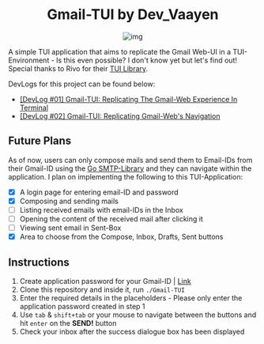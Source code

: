 <div align=center>

# Gmail-TUI by Dev_Vaayen

![img](https://i.imgur.com/LGWmkLP.gif)

</div>

A simple TUI application that aims to replicate the Gmail Web-UI in a TUI-Environment - Is this even possible? I don't know yet but let's find out! Special thanks to Rivo for their [TUI Library](https://github.com/rivo/tview/tree/master).

DevLogs for this project can be found below:     
- [[DevLog #01] Gmail-TUI: Replicating The Gmail-Web Experience In Terminal](https://dev.to/dev_vaayen/devlog-01-gmail-tui-replicating-the-gmail-web-experience-in-terminal-1lk1)
- [[DevLog #02] Gmail-TUI: Replicating Gmail-Web's Navigation](https://dev.to/dev_vaayen/devlog-02-gmail-tui-replicating-gmail-webs-navigation-blb)

## Future Plans
As of now, users can only compose mails and send them to Email-IDs from their Gmail-ID using the [Go SMTP-Library](https://www.geeksforgeeks.org/sending-email-using-smtp-in-golang/) and they can navigate within the application. I plan on implementing the following to this TUI-Application:         
- [x] A login page for entering email-ID and password         
- [x] Composing and sending mails          
- [ ] Listing received emails with email-IDs in the Inbox         
- [ ] Opening the content of the received mail after clicking it        
- [ ] Viewing sent email in Sent-Box         
- [x] Area to choose from the Compose, Inbox, Drafts, Sent buttons         

## Instructions
1. Create application password for your Gmail-ID | [Link](https://support.google.com/accounts/answer/185833?hl=en)
2. Clone this repository and inside it, run `./Gmail-TUI`
3. Enter the required details in the placeholders - Please only enter the application password created in step 1
4. Use `tab` & `shift+tab` or your mouse to navigate between the buttons and hit `enter` on the **SEND!** button
5. Check your inbox after the success dialogue box has been displayed 
